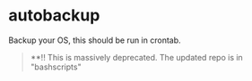 # autobackup
Backup your OS, this should be run in crontab.

>**!! This is massively deprecated. The updated repo is in "bashscripts"
